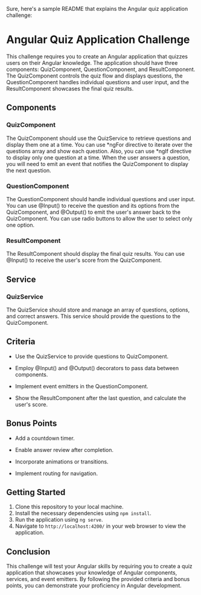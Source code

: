 Sure, here's a sample README that explains the Angular quiz application challenge:

# Angular Quiz Application Challenge

This challenge requires you to create an Angular application that quizzes users on their Angular knowledge. The application should have three components: QuizComponent, QuestionComponent, and ResultComponent. The QuizComponent controls the quiz flow and displays questions, the QuestionComponent handles individual questions and user input, and the ResultComponent showcases the final quiz results.

## Components

### QuizComponent

The QuizComponent should use the QuizService to retrieve questions and display them one at a time. You can use *ngFor directive to iterate over the questions array and show each question. Also, you can use *ngIf directive to display only one question at a time. When the user answers a question, you will need to emit an event that notifies the QuizComponent to display the next question.

### QuestionComponent

The QuestionComponent should handle individual questions and user input. You can use @Input() to receive the question and its options from the QuizComponent, and @Output() to emit the user's answer back to the QuizComponent. You can use radio buttons to allow the user to select only one option.

### ResultComponent

The ResultComponent should display the final quiz results. You can use @Input() to receive the user's score from the QuizComponent.

## Service

### QuizService

The QuizService should store and manage an array of questions, options, and correct answers. This service should provide the questions to the QuizComponent.

## Criteria

- Use the QuizService to provide questions to QuizComponent.

- Employ @Input() and @Output() decorators to pass data between components.

- Implement event emitters in the QuestionComponent.

- Show the ResultComponent after the last question, and calculate the user's score.

## Bonus Points

- Add a countdown timer.

- Enable answer review after completion.

- Incorporate animations or transitions.

- Implement routing for navigation.

## Getting Started

1. Clone this repository to your local machine.
2. Install the necessary dependencies using `npm install`.
3. Run the application using `ng serve`.
4. Navigate to `http://localhost:4200/` in your web browser to view the application.

## Conclusion

This challenge will test your Angular skills by requiring you to create a quiz application that showcases your knowledge of Angular components, services, and event emitters. By following the provided criteria and bonus points, you can demonstrate your proficiency in Angular development.
